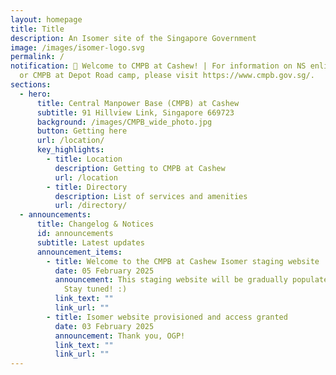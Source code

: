 ```yaml
---
layout: homepage
title: Title
description: An Isomer site of the Singapore Government
image: /images/isomer-logo.svg
permalink: /
notification: 📢 Welcome to CMPB at Cashew! | For information on NS enlistment
  or CMPB at Depot Road camp, please visit https://www.cmpb.gov.sg/.
sections:
  - hero:
      title: Central Manpower Base (CMPB) at Cashew
      subtitle: 91 Hillview Link, Singapore 669723
      background: /images/CMPB_wide_photo.jpg
      button: Getting here
      url: /location/
      key_highlights:
        - title: Location
          description: Getting to CMPB at Cashew
          url: /location
        - title: Directory
          description: List of services and amenities
          url: /directory/
  - announcements:
      title: Changelog & Notices
      id: announcements
      subtitle: Latest updates
      announcement_items:
        - title: Welcome to the CMPB at Cashew Isomer staging website
          date: 05 February 2025
          announcement: This staging website will be gradually populated with information.
            Stay tuned! :)
          link_text: ""
          link_url: ""
        - title: Isomer website provisioned and access granted
          date: 03 February 2025
          announcement: Thank you, OGP!
          link_text: ""
          link_url: ""
---
```

